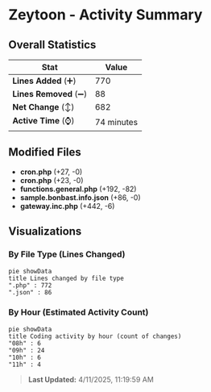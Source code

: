 # Zeytoon - Activity Summary 

## Overall Statistics

| Stat                   | Value                                                             |
| ---------------------- | ----------------------------------------------------------------- |
| **Lines Added** (➕)   | 770                                          |
| **Lines Removed** (➖) | 88                                        |
| **Net Change** (↕)    | 682                |
| **Active Time** (⌚)   | 74 minutes |


## Modified Files
- **cron.php** (+27, -0)
- **cron.php** (+23, -0)
- **functions.general.php** (+192, -82)
- **sample.bonbast.info.json** (+86, -0)
- **gateway.inc.php** (+442, -6)

## Visualizations

### By File Type (Lines Changed)

```mermaid
pie showData
title Lines changed by file type
".php" : 772
".json" : 86
```

### By Hour (Estimated Activity Count)

```mermaid
pie showData
title Coding activity by hour (count of changes)
"08h" : 6
"09h" : 24
"10h" : 6
"11h" : 4
```


> **Last Updated:** 4/11/2025, 11:19:59 AM